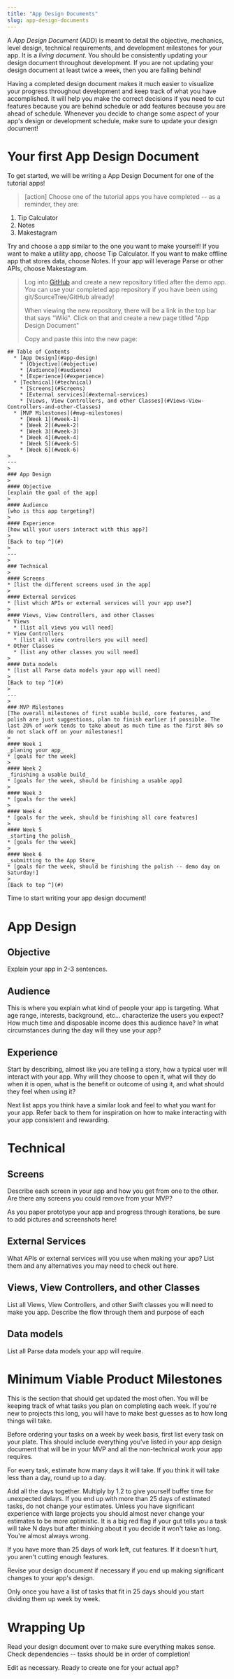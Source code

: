```yaml
---
title: "App Design Documents"
slug: app-design-documents
---
```


A _App Design Document_ (ADD) is meant to detail the objective, mechanics, level design, technical requirements, and development milestones for your app. It is a _living document_. You should be consistently updating your design document throughout development. If you are not updating your design document at least twice a week, then you are falling behind!

Having a completed design document makes it much easier to visualize your progress throughout development and keep track of what you have accomplished. It will help you make the correct decisions if you need to cut features because you are behind schedule or add features because you are ahead of schedule. Whenever you decide to change some aspect of your app's design or development schedule, make sure to update your design document!

# Your first App Design Document

To get started, we will be writing a App Design Document for one of the tutorial apps!

> [action]
> Choose one of the tutorial apps you have completed -- as a reminder, they are:
>
1. Tip Calculator
1. Notes
1. Makestagram
>
Try and choose a app similar to the one you want to make yourself! If you want to make a utility app, choose Tip Calculator. If you want to make offline app that stores data, choose Notes. If your app will leverage Parse or other APIs, choose Makestagram.
>
> Log into [GitHub](http://github.com) and create a new repository titled after the demo app. You can use your completed app repository if you have been using git/SourceTree/GitHub already!
>
> When viewing the new repository, there will be a link in the top bar that says "Wiki". Click on that and create a new page titled "App Design Document"
>
> Copy and paste this into the new page:
>
```
## Table of Contents
  * [App Design](#app-design)
    * [Objective](#objective)
    * [Audience](#audience)
    * [Experience](#experience)
  * [Technical](#technical)
    * [Screens](#Screens)
    * [External services](#external-services)
    * [Views, View Controllers, and other Classes](#Views-View-Controllers-and-other-Classes)
  * [MVP Milestones](#mvp-milestones)
    * [Week 1](#week-1)
    * [Week 2](#week-2)
    * [Week 3](#week-3)
    * [Week 4](#week-4)
    * [Week 5](#week-5)
    * [Week 6](#week-6)
>
---
>
### App Design
>
#### Objective
[explain the goal of the app]
>
#### Audience
[who is this app targeting?]
>
#### Experience
[how will your users interact with this app?]
>
[Back to top ^](#)
>
---
>
### Technical
>
#### Screens
* [list the different screens used in the app]
>
#### External services
* [list which APIs or external services will your app use?]
>
#### Views, View Controllers, and other Classes
* Views
  * [list all views you will need]
* View Controllers
  * [list all view controllers you will need]
* Other Classes
  * [list any other classes you will need]
>
#### Data models
* [list all Parse data models your app will need]
>
[Back to top ^](#)
>
---
>
### MVP Milestones
[The overall milestones of first usable build, core features, and polish are just suggestions, plan to finish earlier if possible. The last 20% of work tends to take about as much time as the first 80% so do not slack off on your milestones!]
>
#### Week 1
_planing your app_
* [goals for the week]
>
#### Week 2
_finishing a usable build_
* [goals for the week, should be finishing a usable app]
>
#### Week 3
* [goals for the week]
>
#### Week 4
* [goals for the week, should be finishing all core features]
>
#### Week 5
_starting the polish_
* [goals for the week]
>
#### Week 6
_submitting to the App Store_
* [goals for the week, should be finishing the polish -- demo day on Saturday!]
>
[Back to top ^](#)
```

Time to start writing your app design document!

# App Design

## Objective

Explain your app in 2-3 sentences.

## Audience

This is where you explain what kind of people your app is targeting. What age range, interests, background, etc... characterize the users you expect? How much time and disposable income does this audience have? In what circumstances during the day will they use your app?

## Experience

Start by describing, almost like you are telling a story, how a typical user will interact with your app. Why will they choose to open it, what will they do when it is open, what is the benefit or outcome of using it, and what should they feel when using it?

Next list apps you think have a similar look and feel to what you want for your app. Refer back to them for inspiration on how to make interacting with your app consistent and rewarding.

# Technical

## Screens

Describe each screen in your app and how you get from one to the other. Are there any screens you could remove from your MVP?

As you paper prototype your app and progress through iterations, be sure to add pictures and screenshots here!

## External Services

What APIs or external services will you use when making your app? List them and any alternatives you may need to check out here.

## Views, View Controllers, and other Classes

List all Views, View Controllers, and other Swift classes you will need to make you app. Describe the flow through them and purpose of each

## Data models

List all Parse data models your app will require.

# Minimum Viable Product Milestones

This is the section that should get updated the most often. You will be keeping track of what tasks you plan on completing each week. If you're new to projects this long, you will have to make best guesses as to how long things will take.

Before ordering your tasks on a week by week basis, first list every task on your plate. This should include everything you've listed in your app design document that will be in your MVP and all the non-technical work your app requires.

For every task, estimate how many days it will take. If you think it will take less than a day, round up to a day.

Add all the days together. Multiply by 1.2 to give yourself buffer time for unexpected delays. If you end up with more than 25 days of estimated tasks, do not change your estimates. Unless you have significant experience with large projects you should almost never change your estimates to be more optimistic. It is a big red flag if your gut tells you a task will take N days but after thinking about it you decide it won't take as long. You're almost always wrong.

If you have more than 25 days of work left, cut features. If it doesn't hurt, you aren't cutting enough features.

Revise your design document if necessary if you end up making significant changes to your app's design.

Only once you have a list of tasks that fit in 25 days should you start dividing them up week by week.

# Wrapping Up

Read your design document over to make sure everything makes sense. Check dependencies -- tasks should be in order of completion!

Edit as necessary. Ready to create one for your actual app?
